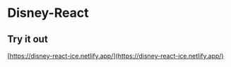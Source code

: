 # Disney-React

## Try it out

[https://disney-react-ice.netlify.app/](https://disney-react-ice.netlify.app/)
